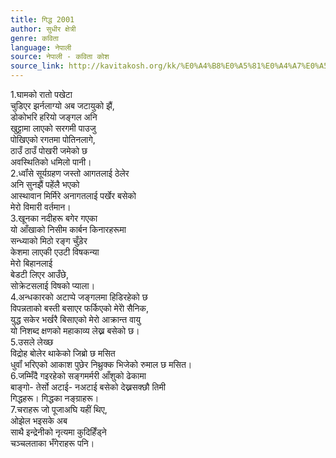 ```yaml
---
title: गिद्ध 2001
author: सुधीर क्षेत्री
genre: कविता
language: नेपाली
source: नेपाली - कविता कोश
source_link: http://kavitakosh.org/kk/%E0%A4%B8%E0%A5%81%E0%A4%A7%E0%A5%80%E0%A4%B0_%E0%A4%95%E0%A5%8D%E0%A4%B7%E0%A5%87%E0%A4%A4%E0%A5%8D%E0%A4%B0%E0%A5%80
---
```


1.घामको रातो पखेटा  
चुडिएर झर्नलाग्यो अब जटायुको झैं,  
डोकोभरि हरियो जङ्गल अनि  
खुट्टामा लाएको सरगमी पाउजु  
पोखिएको रगतमा पोतिनलागे,  
ठाउँ ठाउँ पोखरी जमेको छ  
अवस्थितिको धमिलो पानी।  
2.ध्वॉंसे सूर्यग्रहण जस्तो आगतलाई ठेलेर  
अनि सुनझैं पहेंलै भएको  
आस्थावान मिर्मिरे अनागतलाई पर्खेर बसेको  
मेरो विमारी वर्तमान।  
3.खूनका नदीहरू बगेर गएका  
यो आँखाको निसीम कार्बन किनारहरूमा  
सन्ध्याको मिठो रङ्ग चुँड़ेर  
केशमा लाएकी एउटी विषकन्या  
मेरो बिहानलाई  
बेडटी लिएर आउँछे,  
सोक्रेटसलाई विषको प्याला।  
4.अन्धकारको अटाप्पे जङ्गलमा हिडिरहेको छ  
विपन्नताको बस्ती बसाएर फर्किएको मेरोे सैनिक,  
युद्ध सकेर भर्खरै बिसाएको मेरो आक्रान्त वायु  
यो निशब्द क्षणको महाकाव्य लेख्न बसेको छ।  
5.उसले लेख्छ  
विद्रोह बोलेर थाकेको जिब्रो छ मसित  
धुवॉं भरिएको आकाश पुछेर निथ्रुक्क भिजेको रुमाल छ मसित।  
6.जम्मिँदै गइरहेको सङ्गमर्मरी आँशुको ढेकामा  
बाङ्गो- तेर्सो अटाई- नअटाई बसेको देख्नसक्छौ तिमी  
गिद्धहरू। गिद्धका नङ्ग्राहरू।  
7.चराहरू जो पूजाअघि यहीं थिए,  
ओझेल भइसके अब  
साथै इन्द्रेनीको नृत्यमा कुदिहिँड्ने  
चञ्चलताका भँगेराहरू पनि।
